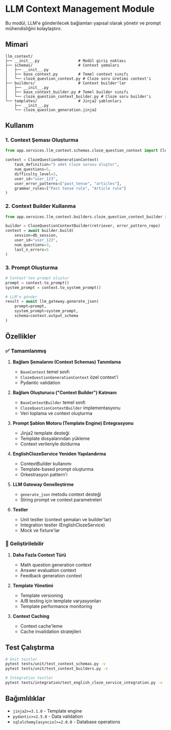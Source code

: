 # LLM Context Management Module

Bu modül, LLM'e gönderilecek bağlamları yapısal olarak yönetir ve prompt mühendisliğini kolaylaştırır.

## Mimari

```
llm_context/
├── __init__.py                 # Modül giriş noktası
├── schemas/                    # Context şemaları
│   ├── __init__.py
│   ├── base_context.py         # Temel context sınıfı
│   └── cloze_question_context.py # Cloze soru üretimi context'i
├── builders/                   # Context builder'lar
│   ├── __init__.py
│   ├── base_context_builder.py # Temel builder sınıfı
│   └── cloze_question_context_builder.py # Cloze soru builder'ı
└── templates/                  # Jinja2 şablonları
    ├── __init__.py
    └── cloze_question_generation.jinja2
```

## Kullanım

### 1. Context Şeması Oluşturma

```python
from app.services.llm_context.schemas.cloze_question_context import ClozeQuestionGenerationContext

context = ClozeQuestionGenerationContext(
    task_definition="5 adet cloze sorusu oluştur",
    num_questions=5,
    difficulty_level=3,
    user_id="user_123",
    user_error_patterns=["past_tense", "articles"],
    grammar_rules=["Past tense rule", "Article rule"]
)
```

### 2. Context Builder Kullanma

```python
from app.services.llm_context.builders.cloze_question_context_builder import ClozeQuestionContextBuilder

builder = ClozeQuestionContextBuilder(retriever, error_pattern_repo)
context = await builder.build(
    session=db_session,
    user_id="user_123",
    num_questions=3,
    last_n_errors=5
)
```

### 3. Prompt Oluşturma

```python
# Context'ten prompt oluştur
prompt = context.to_prompt()
system_prompt = context.to_system_prompt()

# LLM'e gönder
result = await llm_gateway.generate_json(
    prompt=prompt,
    system_prompt=system_prompt,
    schema=context.output_schema
)
```

## Özellikler

### ✅ Tamamlanmış

1. **Bağlam Şemalarını (Context Schemas) Tanımlama**
   - `BaseContext` temel sınıfı
   - `ClozeQuestionGenerationContext` özel context'i
   - Pydantic validation

2. **Bağlam Oluşturucu ("Context Builder") Katmanı**
   - `BaseContextBuilder` temel sınıfı
   - `ClozeQuestionContextBuilder` implementasyonu
   - Veri toplama ve context oluşturma

3. **Prompt Şablon Motoru (Template Engine) Entegrasyonu**
   - Jinja2 template desteği
   - Template dosyalarından yükleme
   - Context verileriyle doldurma

4. **EnglishClozeService Yeniden Yapılandırma**
   - ContextBuilder kullanımı
   - Template-based prompt oluşturma
   - Orkestrasyon pattern'i

5. **LLM Gateway Genelleştirme**
   - `generate_json` metodu context desteği
   - String prompt ve context parametreleri

6. **Testler**
   - Unit testler (context şemaları ve builder'lar)
   - Integration testler (EnglishClozeService)
   - Mock ve fixture'lar

### 🔄 Geliştirilebilir

1. **Daha Fazla Context Türü**
   - Math question generation context
   - Answer evaluation context
   - Feedback generation context

2. **Template Yönetimi**
   - Template versioning
   - A/B testing için template varyasyonları
   - Template performance monitoring

3. **Context Caching**
   - Context cache'leme
   - Cache invalidation stratejileri

## Test Çalıştırma

```bash
# Unit testler
pytest tests/unit/test_context_schemas.py -v
pytest tests/unit/test_context_builders.py -v

# Integration testler
pytest tests/integration/test_english_cloze_service_integration.py -v
```

## Bağımlılıklar

- `jinja2>=3.1.0` - Template engine
- `pydantic>=2.5.0` - Data validation
- `sqlalchemy[asyncio]>=2.0.0` - Database operations
